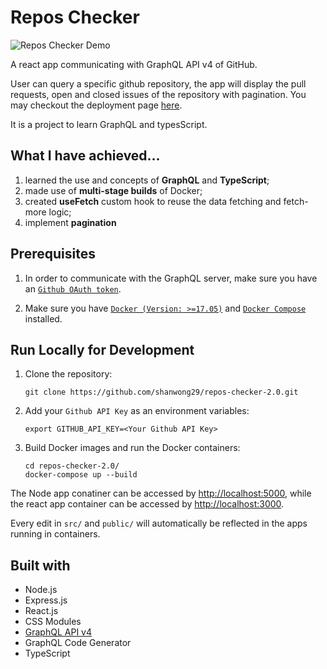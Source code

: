 # Repos Checker

![Repos Checker Demo](/repos-checker-demo.gif)

A react app communicating with GraphQL API v4 of GitHub.

User can query a specific github repository, the app will display the pull requests, open and closed issues of the repository with pagination. You may checkout the deployment page [here](https://shanwong29.github.io/repos-checker-2.0/).

It is a project to learn GraphQL and typesScript.

## What I have achieved...

1. learned the use and concepts of **GraphQL** and **TypeScript**;
2. made use of **multi-stage builds** of Docker;
3. created **useFetch** custom hook to reuse the data fetching and fetch-more logic;
4. implement **pagination**

## Prerequisites

1. In order to communicate with the GraphQL server, make sure you have an [`Github OAuth token`](https://developer.github.com/v4/).

2. Make sure you have [`Docker (Version: >=17.05)`](https://www.docker.com/) and [`Docker Compose`](https://docs.docker.com/compose/) installed.

## Run Locally for Development

1. Clone the repository:

   ```
   git clone https://github.com/shanwong29/repos-checker-2.0.git
   ```

2. Add your `Github API Key` as an environment variables:

   ```
   export GITHUB_API_KEY=<Your Github API Key>
   ```

3. Build Docker images and run the Docker containers:

   ```
   cd repos-checker-2.0/
   docker-compose up --build
   ```

The Node app conatiner can be accessed by [http://localhost:5000](http://localhost:5000),
while the react app container can be accessed by [http://localhost:3000](http://localhost:3000).

Every edit in `src/` and `public/` will automatically be reflected in the apps running in containers.

## Built with

- Node.js
- Express.js
- React.js
- CSS Modules
- [GraphQL API v4](https://developer.github.com/v4/)
- GraphQL Code Generator
- TypeScript

